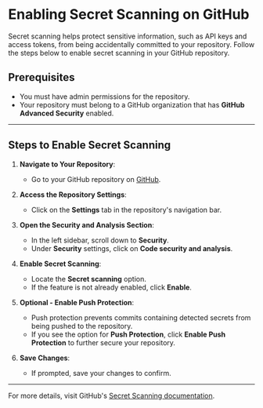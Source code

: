 # Enabling Secret Scanning on GitHub

Secret scanning helps protect sensitive information, such as API keys and access tokens, from being accidentally committed to your repository. Follow the steps below to enable secret scanning in your GitHub repository.

## Prerequisites

- You must have admin permissions for the repository.
- Your repository must belong to a GitHub organization that has **GitHub Advanced Security** enabled.

---

## Steps to Enable Secret Scanning

1. **Navigate to Your Repository**:
   - Go to your GitHub repository on [GitHub](https://github.com).

2. **Access the Repository Settings**:
   - Click on the **Settings** tab in the repository's navigation bar.

3. **Open the Security and Analysis Section**:
   - In the left sidebar, scroll down to **Security**.
   - Under **Security** settings, click on **Code security and analysis**.

4. **Enable Secret Scanning**:
   - Locate the **Secret scanning** option.
   - If the feature is not already enabled, click **Enable**.

5. **Optional - Enable Push Protection**:
   - Push protection prevents commits containing detected secrets from being pushed to the repository.
   - If you see the option for **Push Protection**, click **Enable Push Protection** to further secure your repository.

6. **Save Changes**:
   - If prompted, save your changes to confirm.

---


For more details, visit GitHub's [Secret Scanning documentation](https://docs.github.com/en/code-security/secret-scanning).

